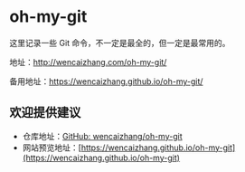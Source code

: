 # oh-my-git

这里记录一些 Git 命令，不一定是最全的，但一定是最常用的。

地址：http://wencaizhang.com/oh-my-git/

备用地址：https://wencaizhang.github.io/oh-my-git/

## 欢迎提供建议

+ 仓库地址：[GitHub: wencaizhang/oh-my-git](https://github.com/wencaizhang/oh-my-git)
+ 网站预览地址：[https://wencaizhang.github.io/oh-my-git](https://wencaizhang.github.io/oh-my-git)